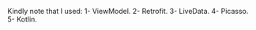 Kindly note that I used:
      1- ViewModel.
      2- Retrofit.
      3- LiveData.
      4- Picasso.
      5- Kotlin. 
